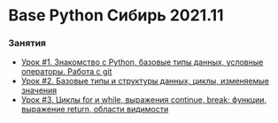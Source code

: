# Base Python Сибирь 2021.11


### Занятия

- [Урок #1. Знакомство с Python, базовые типы данных, условные операторы. Работа с git](lessons/lesson.01/)
- [Урок #2.  Базовые типы и структуры данных, циклы, изменяемые значения](lessons/lesson.02/)
- [Урок #3. Циклы for и while, выражения continue, break; функции, выражение return, области видимости](lessons/lesson.03/)
